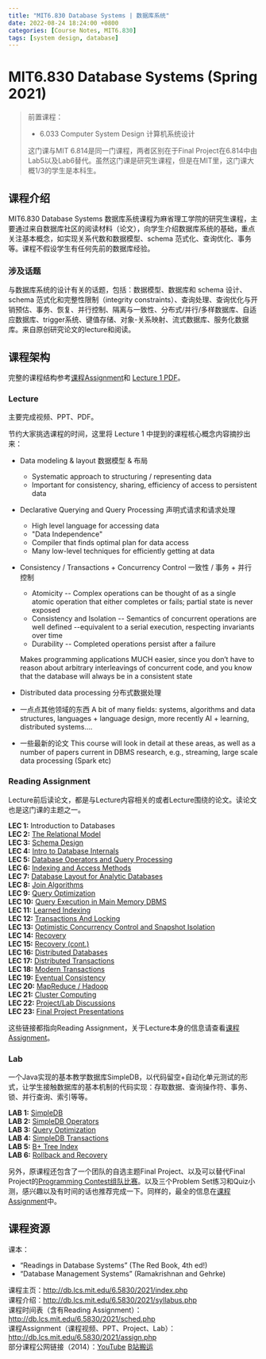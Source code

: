 ```yaml
---
title: "MIT6.830 Database Systems | 数据库系统"
date: 2022-08-24 18:24:00 +0800
categories: [Course Notes, MIT6.830]
tags: [system design, database]
---
```


# MIT6.830 Database Systems (Spring 2021)
> 前置课程：
> - 6.033 Computer System Design 计算机系统设计
> 
> 这门课与MIT 6.814是同一门课程，两者区别在于Final Project在6.814中由Lab5以及Lab6替代。虽然这门课是研究生课程，但是在MIT里，这门课大概1/3的学生是本科生。

## 课程介绍
MIT6.830 Database Systems 数据库系统课程为麻省理工学院的研究生课程，主要通过来自数据库社区的阅读材料（论文），向学生介绍数据库系统的基础，重点关注基本概念，如实现关系代数和数据模型、schema 范式化、查询优化、事务等。课程不假设学生有任何先前的数据库经验。

### 涉及话题
与数据库系统的设计有关的话题，包括：数据模型、数据库和 schema 设计、schema 范式化和完整性限制（integrity constraints）、查询处理、查询优化与开销预估、事务、恢复、并行控制、隔离与一致性、分布式/并行/多样数据库、自适应数据库、trigger系统、键值存储、对象-关系映射、流式数据库、服务化数据库。来自原创研究论文的lecture和阅读。

## 课程架构
完整的课程结构参考[课程Assignment](http://db.lcs.mit.edu/6.5830/2021/assign.php)和 [Lecture 1 PDF](http://db.lcs.mit.edu/6.5830/2021/lectures/lec1-notes.pdf)。
### Lecture
主要完成视频、PPT、PDF。

节约大家挑选课程的时间，这里将 Lecture 1 中提到的课程核心概念内容摘抄出来：

- Data modeling & layout 数据模型 & 布局
	- Systematic approach to structuring / representing data
	- Important for consistency, sharing, efficiency of access to persistent data
- Declarative Querying and Query Processing 声明式请求和请求处理
	- High level language for accessing data
	- "Data Independence"
	- Compiler that finds optimal plan for data access
	- Many low-level techniques for efficiently getting at data
- Consistency / Transactions + Concurrency Control 一致性 / 事务 + 并行控制
	- Atomicity -- Complex operations can be thought of as a single atomic operation that either completes or fails; partial state is never exposed
	- Consistency and Isolation -- Semantics of concurrent operations are well defined --equivalent to a serial execution, respecting invariants over time
	- Durability -- Completed operations persist after a failure
	
	Makes programming applications MUCH easier, since you don’t have to reason about arbitrary interleavings of concurrent code, and you know that the database will always be in a consistent state
- Distributed data processing 分布式数据处理
- 一点点其他领域的东西 A bit of many fields: systems, algorithms and data structures, languages + language design, more recently AI + learning, distributed systems….
- 一些最新的论文 This course will look in detail at these areas, as well as a number of papers current in DBMS
research, e.g., streaming, large scale data processing (Spark etc)


### Reading Assignment
Lecture前后读论文，都是与Lecture内容相关的或者Lecture围绕的论文。读论文也是这门课的主题之一。

**LEC 1:** Introduction to Databases  
**LEC 2:** [The Relational Model](http://db.lcs.mit.edu/6.5830/2021/lectures/lecture2.php)  
**LEC 3:** [Schema Design](http://db.lcs.mit.edu/6.5830/2021/lectures/lecture3.php)  
**LEC 4:** [Intro to Database Internals](http://db.lcs.mit.edu/6.5830/2021/lectures/lecture4.php)  
**LEC 5:** [Database Operators and Query Processing](http://db.lcs.mit.edu/6.5830/2021/lectures/lecture5.php)  
**LEC 6:** [Indexing and Access Methods](http://db.lcs.mit.edu/6.5830/2021/lectures/lecture6.php)  
**LEC 7:** [Database Layout for Analytic Databases](http://db.lcs.mit.edu/6.5830/2021/lectures/lecture7.php)  
**LEC 8:** [Join Algorithms](http://db.lcs.mit.edu/6.5830/2021/lectures/lecture8.php)  
**LEC 9:** [Query Optimization](http://db.lcs.mit.edu/6.5830/2021/lectures/lecture9.php)  
**LEC 10:** [Query Execution in Main Memory DBMS](http://db.lcs.mit.edu/6.5830/2021/lectures/lecture10.php)  
**LEC 11:** [Learned Indexing](http://db.lcs.mit.edu/6.5830/2021/lectures/lecture11.php)  
**LEC 12:** [Transactions And Locking](http://db.lcs.mit.edu/6.5830/2021/lectures/lecture12.php)  
**LEC 13:** [Optimistic Concurrency Control and Snapshot Isolation](http://db.lcs.mit.edu/6.5830/2021/lectures/lecture13.php)  
**LEC 14:** [Recovery](http://db.lcs.mit.edu/6.5830/2021/lectures/lecture14.php)  
**LEC 15:** [Recovery (cont.)](http://db.lcs.mit.edu/6.5830/2021/lectures/lecture15.php)  
**LEC 16:** [Distributed Databases](http://db.lcs.mit.edu/6.5830/2021/lectures/lecture16.php)  
**LEC 17:** [Distributed Transactions](http://db.lcs.mit.edu/6.5830/2021/lectures/lecture17.php)  
**LEC 18:** [Modern Transactions](http://db.lcs.mit.edu/6.5830/2021/lectures/lecture18.php)  
**LEC 19:** [Eventual Consistency](http://db.lcs.mit.edu/6.5830/2021/lectures/lecture19.php)  
**LEC 20:** [MapReduce / Hadoop](http://db.lcs.mit.edu/6.5830/2021/lectures/lecture20.php)  
**LEC 21:** [Cluster Computing](http://db.lcs.mit.edu/6.5830/2021/lectures/lecture21.php)  
**LEC 22:** [Project/Lab Discussions](http://db.lcs.mit.edu/6.5830/2021/lectures/lecture22.php)  
**LEC 23:** [Final Project Presentations](http://db.lcs.mit.edu/6.5830/2021/lectures/lecture23.php)  

这些链接都指向Reading Assignment，关于Lecture本身的信息请查看[课程Assignment](http://db.lcs.mit.edu/6.5830/2021/assign.php)。

### Lab
一个Java实现的基本教学数据库SimpleDB，以代码留空+自动化单元测试的形式，让学生接触数据库的基本机制的代码实现：存取数据、查询操作符、事务、锁、并行查询、索引等等。

**LAB 1:** [SimpleDB](https://github.com/MIT-DB-Class/simple-db-hw-2021/blob/master/lab1.md)  
**LAB 2:** [SimpleDB Operators](https://github.com/MIT-DB-Class/simple-db-hw-2021/blob/master/lab2.md)  
**LAB 3:** [Query Optimization](https://github.com/MIT-DB-Class/simple-db-hw-2021/blob/master/lab3.md)  
**LAB 4:** [SimpleDB Transactions](https://github.com/MIT-DB-Class/simple-db-hw-2021/blob/master/lab4.md)  
**LAB 5:** [B+ Tree Index](https://github.com/MIT-DB-Class/simple-db-hw-2021/blob/master/lab5.md)  
**LAB 6:** [Rollback and Recovery](https://github.com/MIT-DB-Class/simple-db-hw-2021/blob/master/lab6.md)  

另外，原课程还包含了一个团队的自选主题Final Project、以及可以替代Final Project的[Programming Contest组队比赛](https://github.com/MIT-DB-Class/programming-contest-2021)。以及三个Problem Set练习和Quiz小测，感兴趣以及有时间的话也推荐完成一下。同样的，最全的信息在[课程Assignment](http://db.lcs.mit.edu/6.5830/2021/assign.php)中。

## 课程资源
课本：
- “Readings in Database Systems” (The Red Book, 4th ed!)
- “Database Management Systems” (Ramakrishnan and Gehrke)

课程主页：<http://db.lcs.mit.edu/6.5830/2021/index.php>  
课程介绍：<http://db.lcs.mit.edu/6.5830/2021/syllabus.php>  
课程时间表（含有Reading Assignment）：<http://db.lcs.mit.edu/6.5830/2021/sched.php>  
课程Assignment（课程视频、PPT、Project、Lab）：<http://db.lcs.mit.edu/6.5830/2021/assign.php>  
部分课程公网链接（2014）：[YouTube](https://www.youtube.com/watch?v=F3XGUPll6Qs&list=PLfciLKR3SgqOxCy1TIXXyfTqKzX2enDjK) [B站搬运](https://www.bilibili.com/video/av506856895)  
